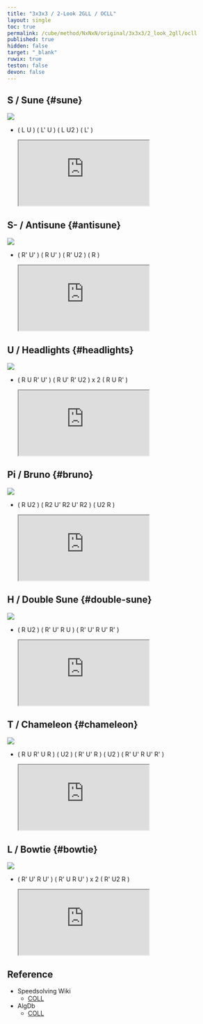 ```yaml
---
title: "3x3x3 / 2-Look 2GLL / OCLL"
layout: single
toc: true
permalink: /cube/method/NxNxN/original/3x3x3/2_look_2gll/ocll
published: true
hidden: false
target: "_blank"
ruwix: true
teston: false
devon: false
---
```

<span
  id     = "cube"
  teston = "{{page.teston}}"
  devon  = "{{page.devon}}" >
</span>

<head>
  <base target = "{{page.target}}">
</head>



## S / Sune {#sune}

<a href="https://logiqx.github.io/cubing-algs/html/2l2gll.html#case-S">
  <img
    class = "rotate"
    deg   = 180
    src   = "http://cubiclealgdbimagegen.azurewebsites.net/generator?&puzzle=3&case=R%20U%20R%27%20U%20R%20U2%20R%27&view=plan&stage=coll"
  />
</a>

- ( L U ) ( L' U ) ( L U2 ) ( L' )

  <iframe
    src = "https://ruwix.com/widget/3d/?alg=L%20U%20L'%20U%20L%20U2%20L'&colored=u/em%20U*/c&solved=U-&hover=9&speed=500&flags=canvas"
  ></iframe>



## S- / Antisune {#antisune}

<a href="https://logiqx.github.io/cubing-algs/html/2l2gll.html#case-AS">
  <img
    src = "http://cubiclealgdbimagegen.azurewebsites.net/generator?&puzzle=3&case=R%27%20U%27%20R%20U%27%20R%27%20U2%20R&view=plan&stage=coll"
  />
</a>

- ( R' U' ) ( R U' ) ( R' U2 ) ( R )

  <iframe
    src = "https://ruwix.com/widget/3d/?alg=R'%20U'%20R%20U'%20R'%20U2'%20R&colored=u/em%20U*/c&solved=U-&hover=9&speed=500&flags=canvas"
  ></iframe>



## U / Headlights {#headlights}

<a href="https://logiqx.github.io/cubing-algs/html/2l2gll.html#case-U">
  <img
    class = "rotate"
    deg   = 270
    src   = "http://cubiclealgdbimagegen.azurewebsites.net/generator?&puzzle=3&case=R%27%20U%27%20R%20U%27%20R%27%20U2%20R2%20U%20R%27%20U%20R%20U2%20R%27&view=plan&stage=coll"
  />
</a>

- ( R U R' U' ) ( R U' R' U2 ) x 2 ( R U R' )

  <iframe
    src = "https://ruwix.com/widget/3d/?alg=R%20U%20R'%20U'%20R%20U'%20R'%20U2'%20R%20U'%20R'%20U2'%20R%20U%20R'&colored=u/em%20U*/c&solved=U-&hover=9&speed=500&flags=canvas"
  ></iframe>



## Pi / Bruno {#bruno}

<a href="https://logiqx.github.io/cubing-algs/html/2l2gll.html#case-Pi">
  <img
    src = "http://cubiclealgdbimagegen.azurewebsites.net/generator?&puzzle=3&case=R%20U2%27%20R2%27%20U%27%20R2%20U%27%20R2%27%20U2%27%20R&view=plan&stage=coll"
  />
</a>

- ( R U2 ) ( R2 U' R2 U' R2 ) ( U2 R )

  <iframe
    src = "https://ruwix.com/widget/3d/?alg=R%20U2'%20R2%20U'%20R2%20U'%20R2%20U2'%20R&colored=u/em%20U*/c&solved=U-&hover=9&speed=500&flags=canvas"
  ></iframe>



## H / Double Sune {#double-sune}

<a href="https://logiqx.github.io/cubing-algs/html/2l2gll.html#case-H">
  <img
    class = "rotate"
    deg   = 90
    src   = "http://cubiclealgdbimagegen.azurewebsites.net/generator?&puzzle=3&case=R%20U%20R%27%20U%20R%20U%27%20R%27%20U%20R%20U2%20R%27&view=plan&stage=coll"
  />
</a>

- ( R U2 ) ( R' U' R U ) ( R' U' R U' R' )

  <iframe
    src = "https://ruwix.com/widget/3d/?alg=R%20U2'%20R'%20U'%20R%20U%20R'%20U'%20R%20U'%20R'&colored=u/em%20U*/c&solved=U-&hover=9&speed=500&flags=canvas"
  ></iframe>



## T / Chameleon {#chameleon}

<a href="https://logiqx.github.io/cubing-algs/html/2l2gll.html#case-T">
  <img
    class = "rotate"
    deg   = 270
    src   = "http://cubiclealgdbimagegen.azurewebsites.net/generator?&puzzle=3&case=R%20U2%27%20R%27%20U%27%20R%20U%27%20R2%20U2%27%20R%20U%20R%27%20U%20R&view=plan&stage=coll"
  />
</a>

- ( R U R' U R ) ( U2 ) ( R' U' R ) ( U2 ) ( R' U' R U' R' )

  <iframe
    src = "https://ruwix.com/widget/3d/?alg=R%20U%20R'%20U%20R%20U2'%20R'%20U'%20R%20U2'%20R'%20U'%20R%20U'%20R'&colored=u/em%20U*/c&solved=U-&hover=9&speed=500&flags=canvas"
  ></iframe>



## L / Bowtie {#bowtie}

<a href="https://logiqx.github.io/cubing-algs/html/2l2gll.html#case-L">
  <img
    class = "rotate"
    deg   = 180
    src   = "http://cubiclealgdbimagegen.azurewebsites.net/generator?&puzzle=3&case=R%20U%27%20R%27%20L%27%20U2%20L%20U%20L%27%20U%20L%20R%20U2%20R%27&view=plan&stage=coll"
  />
</a>

- ( R' U' R U' ) ( R' U R U' ) x 2 ( R' U2 R )

  <iframe
    src = "https://ruwix.com/widget/3d/?alg=R'%20U'%20R%20U'%20R'%20U%20R%20U'%20R'%20U%20R%20U'%20R'%20U2'%20R&colored=u/em%20U*/c&solved=U-&hover=9&speed=500&flags=canvas"
  ></iframe>



## Reference

- Speedsolving Wiki
  - [COLL](https://www.speedsolving.com/wiki/index.php/COLL)
- AlgDb
  - [COLL](http://algdb.net/puzzle/333/coll)
